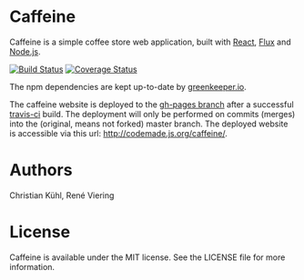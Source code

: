 # Caffeine
Caffeine is a simple coffee store web application, built with [React](http://facebook.github.io/react/), [Flux](https://facebook.github.io/flux/) and [Node.js](https://nodejs.org/en/).


[![Build Status](https://travis-ci.org/codemade/caffeine.svg?branch=master)](https://travis-ci.org/codemade/caffeine) [![Coverage Status](https://coveralls.io/repos/codemade/caffeine/badge.svg?branch=master&service=github)](https://coveralls.io/github/codemade/caffeine?branch=master)

The npm dependencies are kept up-to-date by [greenkeeper.io](http://greenkeeper.io).

The caffeine website is deployed to the [gh-pages branch](https://github.com/codemade/caffeine/tree/gh-pages) after a successful [travis-ci](https://travis-ci.org) build. The deployment will only be performed on commits (merges) into the (original, means not forked) master branch.
The deployed website is accessible via this url: http://codemade.js.org/caffeine/.

# Authors
Christian Kühl, René Viering

# License
Caffeine is available under the MIT license. See the LICENSE file for more information.

